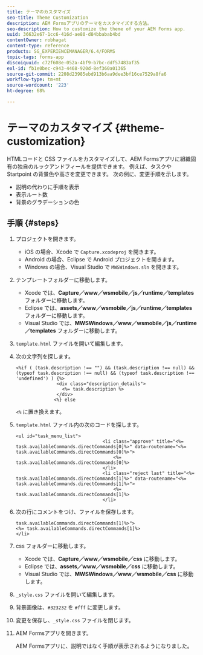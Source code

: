 ```yaml
---
title: テーマのカスタマイズ
seo-title: Theme Customization
description: AEM Formsアプリのテーマをカスタマイズする方法。
seo-description: How to customize the theme of your AEM Forms app.
uuid: 36632e67-1cc6-416d-ae80-d84bbabab4bd
contentOwner: robhagat
content-type: reference
products: SG_EXPERIENCEMANAGER/6.4/FORMS
topic-tags: forms-app
discoiquuid: c72f608e-052a-4bf9-b7bc-ddf57483af35
exl-id: fb1e0bec-c943-4468-920d-8ef360a01365
source-git-commit: 2208d23985ebd913b6aa9dee3bf16ce7529a8fa6
workflow-type: tm+mt
source-wordcount: '223'
ht-degree: 68%

---
```


# テーマのカスタマイズ {#theme-customization}

HTMLコードと CSS ファイルをカスタマイズして、AEM Formsアプリに組織固有の独自のルックアンドフィールを提供できます。 例えば、タスクや Startpoint の背景色や高さを変更できます。 次の例に、変更手順を示します。

* 説明の代わりに手順を表示
* 表示ルート数
* 背景のグラデーションの色

## 手順 {#steps}

1. プロジェクトを開きます。

   * iOS の場合、Xcode で `Capture.xcodeproj` を開きます。
   * Android の場合、Eclipse で Android プロジェクトを開きます。
   * Windows の場合、Visual Studio で `MWSWindows.sln` を開きます。

1. テンプレートフォルダーに移動します。

   * Xcode では、**Capture／www／wsmobile／js／runtime／templates** フォルダーに移動します。
   * Eclipse では、**assets／www／wsmobile／js／runtime／templates** フォルダーに移動します。
   * Visual Studio では、**MWSWindows／www／wsmobile／js／runtime／templates** フォルダーに移動します。

1. `template.html` ファイルを開いて編集します。
1. 次の文字列を探します。

   ```
   <%if ( (task.description !== "") && (task.description !== null) && (typeof task.description !== null) && (typeof task.description !== 'undefined') ) {%>
                  <div class="description_details">
                    <%= task.description %>
                  </div>
                 <%} else 
   ```

   `<%` に置き換えます。

1. `template.html` ファイル内の次のコードを探します。

   ```
   <ul id="task_menu_list">
                                   <li class="approve" title="<%= task.availableCommands.directCommands[0]%>" data-routename="<%= task.availableCommands.directCommands[0]%>">
                                       <%= task.availableCommands.directCommands[0]%>
                                   </li>
                                   <li class="reject last" title="<%= task.availableCommands.directCommands[1]%>" data-routename="<%= task.availableCommands.directCommands[1]%>">
                                       <%= task.availableCommands.directCommands[1]%>
                                   </li>
   ```

1. 次の行にコメントをつけ、ファイルを保存します。

   ```
   task.availableCommands.directCommands[1]%>">
   <%= task.availableCommands.directCommands[1]%>
   </li>
   ```

1. css フォルダーに移動します。

   * Xcode では、**Capture／www／wsmobile／css** に移動します。
   * Eclipse では、**assets／www／wsmobile／css** に移動します。
   * Visual Studio では、**MWSWindows／www／wsmobile／css** に移動します。

1. `_style.css` ファイルを開いて編集します。
1. 背景画像は、`#323232` を `#fff` に変更します。
1. 変更を保存し、`_style.css` ファイルを閉じます。
1. AEM Formsアプリを開きます。

   AEM Formsアプリに、説明ではなく手順が表示されるようになりました。
